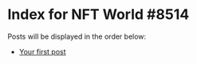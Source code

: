 # Index for NFT World #8514
Posts will be displayed in the order below:

- [Your first post](./001-first.md)

